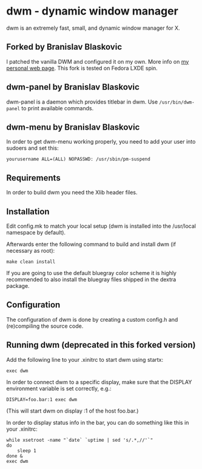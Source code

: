 dwm - dynamic window manager
============================

dwm is an extremely fast, small, and dynamic window manager for X.

Forked by Branislav Blaskovic
-----------------------------

I patched the vanilla DWM and configured it on my own.
More info on [my personal web page](http://blaskovic.sk/).
This fork is tested on Fedora LXDE spin.

dwm-panel by Branislav Blaskovic
--------------------------------

dwm-panel is a daemon which provides titlebar in dwm. 
Use `/usr/bin/dwm-panel` to print available commands.

dwm-menu by Branislav Blaskovic
-------------------------------

In order to get dwm-menu working properly, you need to add your user into sudoers and set this:

    yourusername ALL=(ALL) NOPASSWD: /usr/sbin/pm-suspend

Requirements
------------

In order to build dwm you need the Xlib header files.


Installation
------------

Edit config.mk to match your local setup (dwm is installed into
the /usr/local namespace by default).

Afterwards enter the following command to build and install dwm (if
necessary as root):

    make clean install

If you are going to use the default bluegray color scheme it is highly
recommended to also install the bluegray files shipped in the dextra package.


Configuration
-------------

The configuration of dwm is done by creating a custom config.h
and (re)compiling the source code.


Running dwm (deprecated in this forked version)
---------------------------------------------
Add the following line to your .xinitrc to start dwm using startx:

    exec dwm

In order to connect dwm to a specific display, make sure that
the DISPLAY environment variable is set correctly, e.g.:

    DISPLAY=foo.bar:1 exec dwm

(This will start dwm on display :1 of the host foo.bar.)

In order to display status info in the bar, you can do something
like this in your .xinitrc:

    while xsetroot -name "`date` `uptime | sed 's/.*,//'`"
    do
    	sleep 1
    done &
    exec dwm

